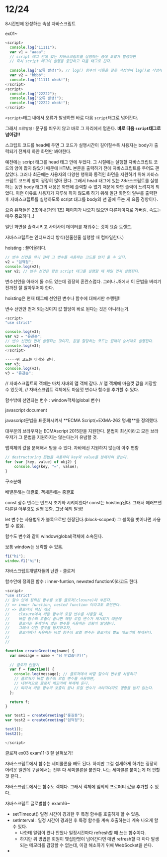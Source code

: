 # 12/24

8시간만에 완성하는 속성 자바스크립트

ex01~

```javascript
<script>
  console.log("11111");
  var v1 = "aaaa";
  // script 태그 안에 있는 자바스크립트를 실행하는 중에 오류가 발생하면 
  // 즉시 script 태그의 실행을 중단하고 다음 태그로 간다.
  
  console.lag("오류 발생!"); // log() 함수의 이름을 잘못 작성하여 lag()로 작성하였다. 그래서 실행 오류!
  var v2 = "bbbb";
  console.log("11111 okok!");
</script>
<script>
  console.log("22222");
  console.lag("오류 발생!");
  console.log("22222 okok!");
</script>
```

`<script>`태그 내에서 오류가 발생하면 바로 다음 `script`태그로 넘어간다.

그래서 `오류발생!` 문구를 띄우지 않고 바로 그 자리에서 멈춘다. **바로 다음 `script`태그로 넘어감!!**



스크립트 코드를 head에 두면 그 코드가 실행시간이 길어질수록 사용자는 body가 출력되기 전까지 하얀 화면만 봐야한다. 

예전에는 script 태그를 head 태그 안에 두었다.
그 시절에는 실행할 자바스크립트 코드의 양이 많지 않았기 때문에 
HTML 본문을 출력하기 전에 자바스크립트를 두어도 괜찮았다.
그러나 최근에는 사용자의 다양한 행위와 동적인 화면을 지원하기 위해
자바스크립트 코드의 양이 굉장히 많아 졌다. 
그래서 head 태그에 있는 자바스크립트를 실행하는 동안 
body 태그의 내용은 화면에 출력할 수 없기 때문에 
화면 출력이 느려지게 되었다. 
이런 이유로 사용자가 지루해 하지 않도록 하기 위해 
일단 화면의 일부를 출력한 후 자바스크립트를 실행하도록
script 태그를 body의 맨 끝에 두는 게 요즘 경향이다.



요즘 유저들은 2초이내(거의 1초) 페이지가 나오지 않으면 다른페이지로 가버림. 속도는 매우 중요하다..!

일단 화면을 출력시키고 사이사이 데이터를 채워주는 것이 요즘 트렌드.



자바스크립트는 인터프리터 방식(한줄한줄 실행할 때 컴파일한다.)



hoisting : 끌어올리다.

```javascript
// 변수 선언을 하기 전에 그 변수를 사용하는 코드를 먼저 둘 수 있다.
v2 = "임꺽정";
console.log(v2);
var v2; // 변수 선언은 항상 script 태그를 실행할 때 제일 먼저 실행된다.
```

변수선언을 아래에 둘 수도 있는데 굉장히 혼란스럽다. 그러나 JS에서 이 문법을 버리기 전까진 잘 알아두어야 한다.

hoisting은 현재 태그에 선언된 변수나 함수에 대해서만 수행됨!!

변수 선언만 먼저 되는것이지 값 할당이 바로 된다는 것은 아니라는거.

```javascript
<script>
"use strict"

console.log(v3);
var v3 = "유관순"; 
// 변수 선언만 먼저 실행되는 것이지, 값을 할당하는 코드는 원래의 순서대로 실행된다.
console.log(v3);
</script>

-----위 코드는 아래와 같다.
var v3;
console.log(v3);
v3 = "유관순";
```

// 자바스크립트의 객체는 마치 자바의 맵 객체 같다.
// 맵 객체에 마음껏 값을 저장할 수 있듯이,
// 자바스크립트 객체에도 마음껏 변수나 함수를 추가할 수 있다.

함수밖에 선언되는 변수 : window객체(global 변수)



javascript document

javascript문법을 표준화시켜서 **ECMA Script(=EXMA-262 명세)**를 정의했다.

대부분의 브라우저는 ECMAscript 2015판을 지원한다. 문법이 최신이라고 모든 브라우저가 그 문법을 지원하지는 않는다는거 유념할 것.



맵객체의 값을 분해해서 받을 수 있다. 자바에선 지원하지 않는데 아주 편함

```javascript
// destructuring 문법을 사용하여 key와 value를 분해하여 받는다.
for (var [key, value] of obj2) { 
    console.log(key, "=", value);
}
```



구조분해

배열분해는 대괄호, 객체분해는 중괄호



const 상수 변수는 반드시 초기화 시켜야한다! const는 hoisting된다. 그래서 에러뜨면 다른걸 아무것도 실행 못함. 그냥 예외 발생!



let 변수는 사용범위가 블록으로만 한정된다.(block-scoped) 그 블록을 벗어나면 사용할 수 없음.



함수도 변수와 같이 window(global)객체에 소속된다.

보통 window는 생략할 수 있음.

```javascript
f1("hi");
window.f1("hi");
```



자바스크립트개발자들의 난관 - 클로저

함수안에 정의된 함수 : inner-funtion, newsted function이라고도 한다.

```javascript
<script>
"use strict"
// 함수 안에 정의된 함수를 보통 클로저(closure)라 부른다.
// => inner function, nested function 이라고도 표현한다.
// => 클로저의 핵심 개념 
//    closure에서 바깥 함수의 로컬 변수를 사용할 때, 
//    바깥 함수의 호출이 끝나면 해당 로컬 변수가 제거되기 때문에
//    클로저는 존재하지 않는 변수를 사용하는 상황이 발생한다.
//    그래서 이런 경우를 방지하고자, 
//    클로저에서 사용하는 바깥 함수의 로컬 변수는 클로저의 별도 메모리에 복제된다.
//
//

function createGreeting(name) {
  var message = name + "님 반갑습니다!";
  
  // 클로저 만들기
  var f = function() {
    console.log(message); // 클로저에서 바깥 함수의 변수를 사용하기
    // 클로저가 바깥 함수의 로컬 변수를 사용하면,
    // 내부적으로 클로저 메모리에 복제해 둔다.
    // 따라서 바깥 함수의 호출이 끝나 로컬 변수가 사라지더라도 영향을 받지 않는다. 
  };
  
  return f;
}

var test1 = createGreeting("홍길동");
var test2 = createGreeting("임꺽정");

test1();
test2();

</script>
```

클로저 ex03 exam11-3 잘 살펴보기!



자바스크립트에서 함수는 세미콜론을 빼도 된다. 하지만 그걸 섬세하게 하기는 굉장히 어려운 일인데 구글에서는 전부 다 세미콜론을 붙인다. 나는 세미콜론 붙이는게 더 편할 것 같다..



자바스크립트에서는 함수도 객체다. 그래서 객체에 임의의 프로퍼티 값을 추가할 수 있다.

자바스크립트 글로벌함수 exam16~

- setTimeout() 일정 시간이 경과한 후 특정 함수를 호출하게 할 수 있음.
- setInterval : 일정 시간이 경과한 후 특정 함수를 계속 호출하는데 계속 나오게 할 수 있다.
  - 나한테 알림이 왔나 안왔나 일정시간마다 refresh할 때 쓰는 함수이다.
  - 하지만 위 방법은 회원이 몇십만명이 넘어간다면 매번 refresh할 때 마다 발생되는 메모리를 감당할 수 없는데, 이걸 해소하기 위해 WebSocket을 쓴다.
- 
